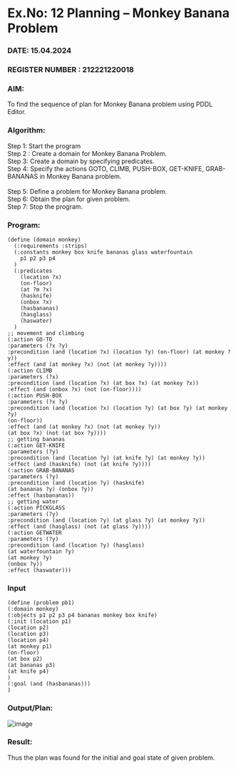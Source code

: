 # Ex.No: 12  Planning –  Monkey Banana Problem
### DATE: 15.04.2024                                                                           
### REGISTER NUMBER : 212221220018
### AIM: 
To find the sequence of plan for Monkey Banana problem using PDDL Editor.
###  Algorithm:
Step 1:  Start the program <br> 
Step 2 : Create a domain for Monkey Banana Problem. <br> 
Step 3:  Create a domain by specifying predicates. <br> 
Step 4: Specify the actions GOTO, CLIMB, PUSH-BOX, GET-KNIFE, GRAB-BANANAS in Monkey Banana problem.<br>  
Step 5:   Define a problem for Monkey Banana problem.<br> 
Step 6:  Obtain the plan for given problem.<br> 
Step 7: Stop the program.<br> 
### Program:

```
(define (domain monkey)
  (:requirements :strips)
  (:constants monkey box knife bananas glass waterfountain
    p1 p2 p3 p4
  )
  (:predicates
    (location ?x)
    (on-floor)
    (at ?m ?x)
    (hasknife)
    (onbox ?x)
    (hasbananas)
    (hasglass)
    (haswater)
  )
;; movement and climbing
(:action GO-TO
:parameters (?x ?y)
:precondition (and (location ?x) (location ?y) (on-floor) (at monkey ?y))
:effect (and (at monkey ?x) (not (at monkey ?y))))
(:action CLIMB
:parameters (?x)
:precondition (and (location ?x) (at box ?x) (at monkey ?x))
:effect (and (onbox ?x) (not (on-floor))))
(:action PUSH-BOX
:parameters (?x ?y)
:precondition (and (location ?x) (location ?y) (at box ?y) (at monkey ?y)
(on-floor))
:effect (and (at monkey ?x) (not (at monkey ?y))
(at box ?x) (not (at box ?y))))
;; getting bananas
(:action GET-KNIFE
:parameters (?y)
:precondition (and (location ?y) (at knife ?y) (at monkey ?y))
:effect (and (hasknife) (not (at knife ?y))))
(:action GRAB-BANANAS
:parameters (?y)
:precondition (and (location ?y) (hasknife)
(at bananas ?y) (onbox ?y))
:effect (hasbananas))
;; getting water
(:action PICKGLASS
:parameters (?y)
:precondition (and (location ?y) (at glass ?y) (at monkey ?y))
:effect (and (hasglass) (not (at glass ?y))))
(:action GETWATER
:parameters (?y)
:precondition (and (location ?y) (hasglass)
(at waterfountain ?y)
(at monkey ?y)
(onbox ?y))
:effect (haswater)))
```







### Input

```
(define (problem pb1)
(:domain monkey)
(:objects p1 p2 p3 p4 bananas monkey box knife)
(:init (location p1)
(location p2)
(location p3)
(location p4)
(at monkey p1)
(on-floor)
(at box p2)
(at bananas p3)
(at knife p4)
)
(:goal (and (hasbananas)))
)
```
### Output/Plan:

![image](https://github.com/shahid7345/AI_Lab_2023-24/assets/160318155/50eac899-976d-487b-b5d6-c0296c4b65d8)


### Result:
Thus the plan was found for the initial and goal state of given problem.
